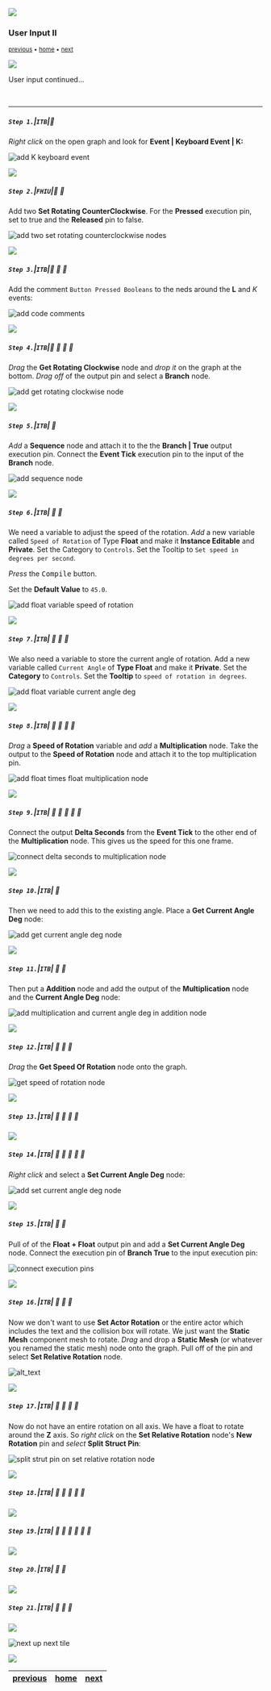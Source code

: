 ![](../images/line3.png)

### User Input II

<sub>[previous](../user-input/README.md#user-content-user-input) • [home](../README.md#user-content-ue4-blueprints) • [next](../user-input-iii/README.md#user-content-user-input-iii)</sub>

![](../images/line3.png)

User input continued...

<br>

---


##### `Step 1.`\|`ITB`|:small_blue_diamond:

*Right click* on the open graph and look for **Event | Keyboard Event | K:**

![add K keyboard event](images/EventKeyboardKRm16.png)

![](../images/line2.png)

##### `Step 2.`\|`FHIU`|:small_blue_diamond: :small_blue_diamond: 

Add two **Set Rotating CounterClockwise**. For the **Pressed** execution pin, set to true and the **Released** pin to false.

![add two set rotating counterclockwise nodes](images/SetCounterclockwiseControlsBoolRm16.png)

![](../images/line2.png)

##### `Step 3.`\|`ITB`|:small_blue_diamond: :small_blue_diamond: :small_blue_diamond:

Add the comment `Button Pressed Booleans` to the neds around the **L** and *K* events:

![add code comments](images/Comment2Rm16.png)

![](../images/line2.png)

##### `Step 4.`\|`ITB`|:small_blue_diamond: :small_blue_diamond: :small_blue_diamond: :small_blue_diamond:

*Drag* the **Get Rotating Clockwise** node and *drop it* on the graph at the bottom. *Drag off* of the output pin and select a **Branch** node.

![add get rotating clockwise node](images/GetRotatingClockwiseBoolRm16.png)

![](../images/line2.png)

##### `Step 5.`\|`ITB`| :small_orange_diamond:

*Add* a **Sequence** node and attach it to the the **Branch | True** output execution pin. Connect the **Event Tick** execution pin to the input of the **Branch** node.

![add sequence node](images/AttachExecutionPinsSequenceRm16.png)


![](../images/line2.png)

##### `Step 6.`\|`ITB`| :small_orange_diamond: :small_blue_diamond:

We need a variable to adjust the speed of the rotation. *Add* a new variable called `Speed of Rotation` of Type **Float** and make it **Instance Editable** and **Private**. Set the Category to `Controls`. Set the Tooltip to `Set speed in degrees per second`.

*Press* the <kbd>Compile</kbd> button.

Set the **Default Value** to `45.0`.

![add float variable speed of rotation](images/SpeedOfRotationVarRm16.png)

![](../images/line2.png)

##### `Step 7.`\|`ITB`| :small_orange_diamond: :small_blue_diamond: :small_blue_diamond:

We also need a variable to store the current angle of rotation. Add a new variable called `Current Angle` of **Type Float** and make it **Private**. Set the **Category** to `Controls`. Set the **Tooltip** to `speed of rotation in degrees`.

![add float variable current angle deg](images/CurrentAngleDegreesRm16.png)

![](../images/line2.png)

##### `Step 8.`\|`ITB`| :small_orange_diamond: :small_blue_diamond: :small_blue_diamond: :small_blue_diamond:

*Drag* a **Speed of Rotation** variable and *add* a **Multiplication** node. Take the output to the **Speed of Rotation** node and attach it to the top multiplication pin.

![add float times float multiplication node](images/FloatByFloatMultiply.png)


![](../images/line2.png)

##### `Step 9.`\|`ITB`| :small_orange_diamond: :small_blue_diamond: :small_blue_diamond: :small_blue_diamond: :small_blue_diamond:

Connect the output **Delta Seconds** from the **Event Tick** to the other end of the **Multiplication** node. This gives us the speed for this one frame.

![connect delta seconds to multiplication node](images/ConnectWithDeltaSecondsRm16.png)

![](../images/line2.png)

##### `Step 10.`\|`ITB`| :large_blue_diamond:

Then we need to add this to the existing angle. Place a **Get Current Angle Deg** node:

![add get current angle deg node](images/AddCurrentAngleDegRm16.png)

![](../images/line2.png)

##### `Step 11.`\|`ITB`| :large_blue_diamond: :small_blue_diamond: 

Then put a **Addition** node and add the output of the **Multiplication** node and the **Current Angle Deg** node:

![add multiplication and current angle deg in addition node](images/FloatPFloatRm16.png)

![](../images/line2.png)


##### `Step 12.`\|`ITB`| :large_blue_diamond: :small_blue_diamond: :small_blue_diamond: 

*Drag* the **Get Speed Of Rotation** node onto the graph.

![get speed of rotation node](images/Rm16GetSpeedOfRotationNodeRm16.jpg)

![](../images/line2.png)

##### `Step 13.`\|`ITB`| :large_blue_diamond: :small_blue_diamond: :small_blue_diamond:  :small_blue_diamond: 



![](../images/line2.png)

##### `Step 14.`\|`ITB`| :large_blue_diamond: :small_blue_diamond: :small_blue_diamond: :small_blue_diamond:  :small_blue_diamond: 

*Right click* and select a **Set Current Angle Deg** node:

![add set current angle deg node](images/SetCurrentAngleVarRm16.jpg)

![](../images/line2.png)

##### `Step 15.`\|`ITB`| :large_blue_diamond: :small_orange_diamond: 

Pull of of the **Float + Float** output pin and add a **Set Current Angle Deg** node. Connect the execution pin of **Branch True** to the input execution pin:

![connect execution pins](images/SetCurrentAngDegRm16.jpg)

![](../images/line2.png)

##### `Step 16.`\|`ITB`| :large_blue_diamond: :small_orange_diamond:   :small_blue_diamond: 

Now we don't want to use **Set Actor Rotation** or the entire actor which includes the text and the collision box will rotate. We just want the **Static Mesh** component mesh to rotate. *Drag* and drop a **Static Mesh** (or whatever you renamed the static mesh) node onto the graph. Pull off of the pin and select **Set Relative Rotation** node.

![alt_text](images/GetCubeComponentRm16.jpg)

![](../images/line2.png)

##### `Step 17.`\|`ITB`| :large_blue_diamond: :small_orange_diamond: :small_blue_diamond: :small_blue_diamond:

Now do not have an entire rotation on all axis. We have a float to rotate around the **Z** axis. So *right click* on the **Set Relative Rotation** node's **New Rotation** pin and *select* **Split Struct Pin**:

![split strut pin on set relative rotation node](images/SplitStructPinRm26.jpg)

![](../images/line2.png)

##### `Step 18.`\|`ITB`| :large_blue_diamond: :small_orange_diamond: :small_blue_diamond: :small_blue_diamond: :small_blue_diamond:



![](../images/line2.png)

##### `Step 19.`\|`ITB`| :large_blue_diamond: :small_orange_diamond: :small_blue_diamond: :small_blue_diamond: :small_blue_diamond: :small_blue_diamond:



![](../images/line2.png)

##### `Step 20.`\|`ITB`| :large_blue_diamond: :large_blue_diamond:



![](../images/line2.png)

##### `Step 21.`\|`ITB`| :large_blue_diamond: :large_blue_diamond: :small_blue_diamond:



![](../images/line.png)

<!-- <img src="https://via.placeholder.com/1000x100/45D7CA/000000/?text=Next Up - User Input III"> -->
![next up next tile](images/banner.png)

![](../images/line.png)

| [previous](../user-input/README.md#user-content-user-input)| [home](../README.md#user-content-ue4-blueprints) | [next](../user-input-iii/README.md#user-content-user-input-iii)|
|---|---|---|
